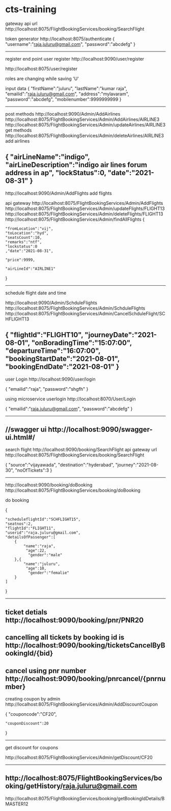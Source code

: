 # cts-training

gateway api url
http://localhost:8075/FlightBookingServices/booking/SearchFlight

token generator
http://localhost:8075/authenticate
{
    "username":"raja.juluru@gmail.com",
    "password":"abcdefg"
}

--------------------------------------------------------------------------------------------------------
register end point
user register
http://localhost:9090/user/register

http://localhost:8075/user/register

roles are changing while saving 'U'

input data
{
"firstName":"juluru",
"lastName":"kumar raja",
"emailid":"raja.juluru@gmail.com",
"address":"mylavaram",
"password":"abcdefg",
"mobilenumber":9999999999
}

--------------------------------------------------------------------------------------------
post methods
http://localhost:9090/Admin/AddAirlines
http://localhost:8075/FlightBookingServices/Admin/AddAirlines/AIRLINE3
http://localhost:8075/FlightBookingServices/Admin/updateAirlines/AIRLINE3
get methods
http://localhost:8075/FlightBookingServices/Admin/deleteAirlines/AIRLINE3
add airlines

{
	"airLineName":"indigo",
	"airLineDescription":"indigo air lines forum address in ap",
    "lockStatus":0,
    "date":"2021-08-31"
}
---------------------------------------------------------------------------------------------
http://localhost:9090/Admin/AddFlights
add flights

api gateway
http://localhost:8075/FlightBookingServices/Admin/AddFlights
http://localhost:8075/FlightBookingServices/Admin/updateFlights/FLIGHT13
http://localhost:8075/FlightBookingServices/Admin/deleteFlights/FLIGHT13
http://localhost:8075/FlightBookingServices/Admin/findAllFlights
{
    
	"fromLocation":"vij",
	"toLocation":"hyd",
	"seatsCount":10,
	"remarks":"ntf",
	"lockstatus":0
	,"date":"2021-08-31",
	
	"price":9999,
	
	"airLineId":"AIRLINE1"
}


--------------------------------------------------------------------------------------------------
schedule flight date and time

http://localhost:9090/Admin/SchduleFlights
http://localhost:8075/FlightBookingServices/Admin/SchduleFlights
http://localhost:8075/FlightBookingServices/Admin/CancelSchduleFlight/SCHFLIGHT13

{
	"flightId":"FLIGHT10",
	"journeyDate":"2021-08-01",
	"onBoradingTime":"15:07:00",
	"departureTime":"16:07:00",
    "bookingStartDate":"2021-08-01",
    "bookingEndDate":"2021-08-01"
}
-----------------------------------------------------------------------------------------------------
user Login
http://localhost:9090/user/login

{
    "emailid":"raja",
    "password":"shgfh"
}


using microservice userlogin
http://localhost:8070/User/Login


{
    "emailid":"raja.juluru@gmail.com",
    "password":"abcdefg"
}


------------------------------------------------------------------------------------------------------
//swagger ui
http://localhost:9090/swagger-ui.html#/
------------------------------------------------------------------------------------------------------
search flight
http://localhost:9090/booking/SearchFlight
api gateway url
http://localhost:8075/FlightBookingServices/booking/SearchFlight


{
    "source":"vijayawada",
	"destination":"hyderabad",
	"journey":"2021-08-30",
	"noOfTickets":3
}

----------------------------------------------------------------------------------------------------
http://localhost:9090/booking/doBooking
http://localhost:8075/FlightBookingServices/booking/doBooking

do booking


{

    "scheduleflightId":"SCHFLIGHT15",
	"seatnos":2,
    "flightId":"FLIGHT11",
    "userid":"raja.juluru@gmail.com",
    "detailsOfPassenger":[
        {
            "name":"raja",
             "age":22,
	          "gender":"male"
        },{
            "name":"juluru",
             "age":10,
	          "gender":"femalie"
        }
    ]
}

-----------------------------------------------------------------------------------------------------

ticket detials
http://localhost:9090/booking/pnr/PNR20
-----------------------------------------------------------------------------------------------------
cancelling all tickets by booking id is
http://localhost:9090/booking/ticketsCancelByBookingId/{bid}
------------------------------------------------------------------------------------------------------

cancel using pnr number
 http://localhost:9090/booking/pnrcancel/{pnrnumber}
---------------------------------------------------------------------------------------------------------

creating coupon by admin
http://localhost:8075/FlightBookingServices/Admin/AddDiscountCoupon

{
    	"couponcode":"CF20",

	"couponDiscount":20
}

---------------------------------------------------------------------------------------------------------
get discount for coupons 

http://localhost:8075/FlightBookingServices/Admin/getDiscount/CF20

----------------------------------------------------------------------------------------------------------
http://localhost:8075/FlightBookingServices/booking/getHistory/raja.juluru@gmail.com
--------------------------------------------------------------------------------------------------------
http://localhost:8075/FlightBookingServices/booking/getBookingIdDetails/BMASTER12
